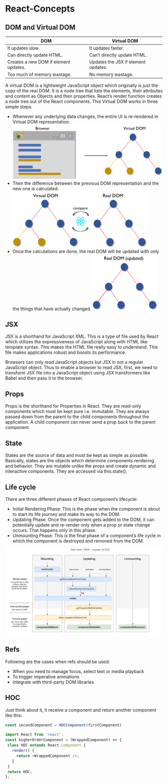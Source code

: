 # React-Concepts

## DOM and Virtual DOM

| DOM  | Virtual DOM |
| ------------- | ------------- |
| It updates slow.  | It updates faster.  |
| Can directly update HTML.  | Can’t directly update HTML.  |
| Creates a new DOM if element updates. |  Updates the JSX if element updates. |
| Too much of memory wastage. | No memory wastage. |

A virtual DOM is a lightweight JavaScript object which originally is just the copy of the real DOM. It is a node tree that lists the elements, their attributes and content as Objects and their properties. React’s render function creates a node tree out of the React components.
This Virtual DOM works in three simple steps.

- Whenever any underlying data changes, the entire UI is re-rendered in Virtual DOM representation.
![image](/image/virtual_dom_1.png)
- Then the difference between the previous DOM representation and the new one is calculated.
![image](/image/virtual_dom_2.png)
- Once the calculations are done, the real DOM will be updated with only the things that have actually changed. 
![image](/image/virtual_dom_3.png)

## JSX

JSX is a shorthand for JavaScript XML. This is a type of file used by React which utilizes the expressiveness of JavaScript along with HTML like template syntax. This makes the HTML file really easy to understand. This file makes applications robust and boosts its performance.

Browsers can only read JavaScript objects but JSX in not a regular JavaScript object. Thus to enable a browser to read JSX, first, we need to transform JSX file into a JavaScript object using JSX transformers like Babel and then pass it to the browser.

## Props

Props is the shorthand for Properties in React. They are read-only components which must be kept pure i.e. immutable. They are always passed down from the parent to the child components throughout the application. A child component can never send a prop back to the parent component.

## State

States are the source of data and must be kept as simple as possible. Basically, states are the objects which determine components rendering and behavior. They are mutable unlike the props and create dynamic and interactive components. They are accessed via this.state().

## Life cycle

There are three different phases of React component’s lifecycle:

- Initial Rendering Phase: This is the phase when the component is about to start its life journey and make its way to the DOM.
- Updating Phase: Once the component gets added to the DOM, it can potentially update and re-render only when a prop or state change occurs. That happens only in this phase.
- Unmounting Phase: This is the final phase of a component’s life cycle in which the component is destroyed and removed from the DOM.

![image](/image/lifecycle.png)

## Refs

Following are the cases when refs should be used:

- When you need to manage focus, select text or media playback
- To trigger imperative animations
- Integrate with third-party DOM libraries

## HOC

Just think about it, it receive a component and return another component like this:
 ```javascript
 const secondComponent = HOCComponent(firstComponent)
 ```

 ```javascript
 import React from 'react';
const higherOrderComponent = (WrappedComponent) => {
  class HOC extends React.Component {
    render() {
      return <WrappedComponent />;
    }
  }
  return HOC;
};
```